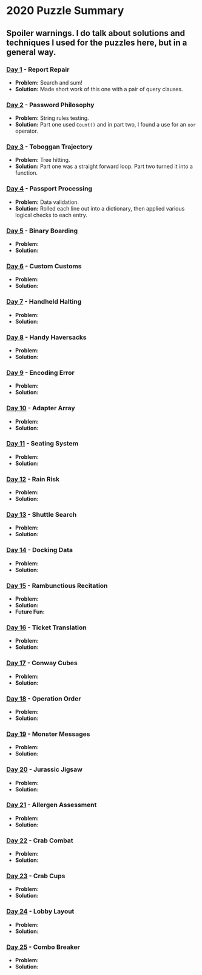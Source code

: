 # 2020 Puzzle Summary 
## Spoiler warnings. I do talk about solutions and techniques I used for the puzzles here, but in a general way.

### [Day 1](Day%2001) - Report Repair
- **Problem:** Search and sum!
- **Solution:** Made short work of this one with a pair of query clauses.

### [Day 2](Day%2002) - Password Philosophy
- **Problem:** String rules testing.
- **Solution:** Part one used `Count()` and in part two, I found a use for an `xor` operator. 

### [Day 3](Day%2003) - Toboggan Trajectory
- **Problem:** Tree hitting.
- **Solution:** Part one was a straight forward loop. Part two turned it into a function.

### [Day 4](Day%2004) - Passport Processing
- **Problem:** Data validation.
- **Solution:** Rolled each line out into a dictionary, then applied various logical checks to each entry.

### [Day 5](Day%2005) - Binary Boarding
- **Problem:**
- **Solution:**

### [Day 6](Day%2006) - Custom Customs
- **Problem:**
- **Solution:**

### [Day 7](Day%2007) - Handheld Halting
- **Problem:**
- **Solution:**

### [Day 8](Day%2008) - Handy Haversacks
- **Problem:**
- **Solution:**

### [Day 9](Day%2009) - Encoding Error
- **Problem:**
- **Solution:**

### [Day 10](Day%2010) - Adapter Array
- **Problem:**
- **Solution:**

### [Day 11](Day%2011) - Seating System
- **Problem:**
- **Solution:**

### [Day 12](Day%2012) - Rain Risk
- **Problem:**
- **Solution:**

### [Day 13](Day%2013) - Shuttle Search 
- **Problem:**
- **Solution:**

### [Day 14](Day%2014) - Docking Data
- **Problem:**
- **Solution:**

### [Day 15](Day%2015) - Rambunctious Recitation
- **Problem:**
- **Solution:**
- **Future Fun:**

### [Day 16](Day%2016) - Ticket Translation
- **Problem:**
- **Solution:**

### [Day 17](Day%2017) - Conway Cubes
- **Problem:**
- **Solution:**

### [Day 18](Day%2018) - Operation Order
- **Problem:**
- **Solution:**
 
### [Day 19](Day%2019) - Monster Messages
- **Problem:**
- **Solution:**

### [Day 20](Day%2020) - Jurassic Jigsaw
- **Problem:**
- **Solution:**

### [Day 21](Day%2021) - Allergen Assessment
- **Problem:**
- **Solution:**

### [Day 22](Day%2022) - Crab Combat
- **Problem:**
- **Solution:**

### [Day 23](Day%2023) - Crab Cups
- **Problem:**
- **Solution:**

### [Day 24](Day%2024) - Lobby Layout
- **Problem:**
- **Solution:**

### [Day 25](Day%2025) - Combo Breaker
- **Problem:**
- **Solution:**